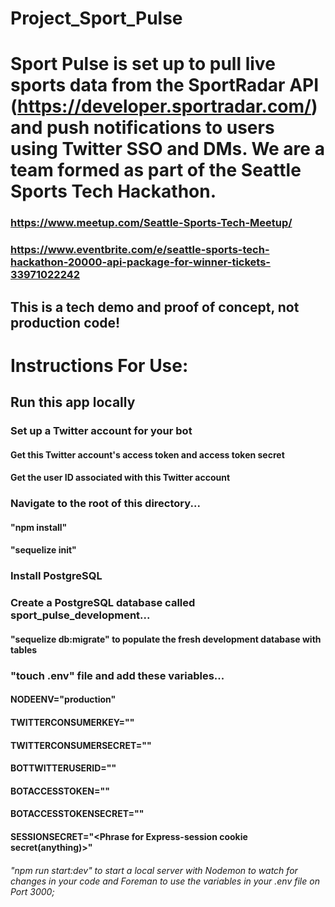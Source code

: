 # Project_Sport_Pulse

# Sport Pulse is set up to pull live sports data from the SportRadar API (https://developer.sportradar.com/) and push notifications to users using Twitter SSO and DMs.  We are a team formed as part of the Seattle Sports Tech Hackathon.  

### https://www.meetup.com/Seattle-Sports-Tech-Meetup/
### https://www.eventbrite.com/e/seattle-sports-tech-hackathon-20000-api-package-for-winner-tickets-33971022242

##  This is a tech demo and proof of concept, not production code!

# Instructions For Use:

## Run this app locally

### Set up a Twitter account for your bot
#### Get this Twitter account's access token and access token secret
#### Get the user ID associated with this Twitter account
### Navigate to the root of this directory...
#### "npm install"
#### "sequelize init"
### Install PostgreSQL
### Create a PostgreSQL database called sport_pulse_development...
#### "sequelize db:migrate" to populate the fresh development database with tables
### "touch .env" file and add these variables...
#### NODEENV="production"
#### TWITTERCONSUMERKEY="<Twitter development consumer key for your app>"
#### TWITTERCONSUMERSECRET="<Twitter development consumer secret for your app>"
#### BOTTWITTERUSERID="<Bot account user Id>"
#### BOTACCESSTOKEN="<Twitter access token for your bot account>"
#### BOTACCESSTOKENSECRET="<Twitter token secret for your bot account>"
#### SESSIONSECRET="<Phrase for Express-session cookie secret(anything)>"
###### "npm run start:dev" to start a local server with Nodemon to watch for changes in your code and Foreman to use the variables in your .env file on Port 3000;
<!-- #### "psql"
#### "\c sport_pulse_development"
#### Copy + Paste the following SQL query to create a session table for connect-pg-simple
```
CREATE TABLE "session" (
  "sid" varchar NOT NULL COLLATE "default",
  "sess" json NOT NULL,
  "expire" timestamp(6) NOT NULL
)
WITH (OIDS=FALSE);
ALTER TABLE "session" ADD CONSTRAINT "session_pkey" PRIMARY KEY ("sid") NOT DEFERRABLE INITIALLY IMMEDIATE;
```
#### exit the PostreSQL prompt -->
